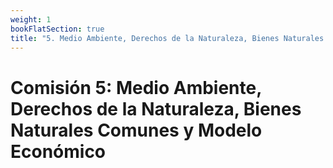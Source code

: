 ```yaml
---
weight: 1
bookFlatSection: true
title: "5. Medio Ambiente, Derechos de la Naturaleza, Bienes Naturales Comunes y Modelo Económico"
---
```


# Comisión 5: Medio Ambiente, Derechos de la Naturaleza, Bienes Naturales Comunes y Modelo Económico
